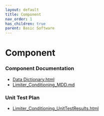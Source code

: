 ```yaml
---
layout: default
title: Component
nav_order: 1
has_children: true
parent: Basic Software
---
```

# Component
### Component Documentation

- [Data Dictionary.html](doc/Data%20Dictionary.html)
- [Limiter_Conditioning_MDD.md](doc/Limiter_Conditioning_MDD.md)

### Unit Test Plan

- [Limiter_Conditioning_UnitTestResults.html](utp/Tessy/report/Limiter_Conditioning_UnitTestResults.html)

